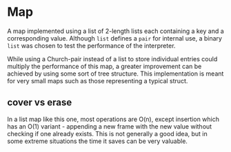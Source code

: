 # Map

A map implemented using a list of 2-length lists each containing a key and a corresponding value. Although `list` defines a `pair` for internal use, a binary `list` was chosen to test the performance of the interpreter.

While using a Church-pair instead of a list to store individual entries could multiply the performance of this map, a greater improvement can be achieved by using some sort of tree structure. This implementation is meant for very small maps such as those representing a typical struct.

## cover vs erase

In a list map like this one, most operations are O(n), except insertion which has an O(1) variant - appending a new frame with the new value without checking if one already exists. This is not generally a good idea, but in some extreme situations the time it saves can be very valuable.

